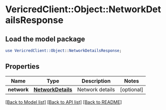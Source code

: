 # VericredClient::Object::NetworkDetailsResponse

## Load the model package
```perl
use VericredClient::Object::NetworkDetailsResponse;
```

## Properties
Name | Type | Description | Notes
------------ | ------------- | ------------- | -------------
**network** | [**NetworkDetails**](NetworkDetails.md) | Network details | [optional] 

[[Back to Model list]](../README.md#documentation-for-models) [[Back to API list]](../README.md#documentation-for-api-endpoints) [[Back to README]](../README.md)


